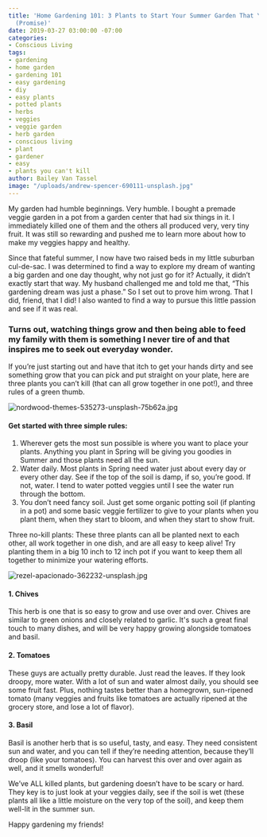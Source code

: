 ```yaml
---
title: 'Home Gardening 101: 3 Plants to Start Your Summer Garden That You Can’t Kill
  (Promise)'
date: 2019-03-27 03:00:00 -07:00
categories:
- Conscious Living
tags:
- gardening
- home garden
- gardening 101
- easy gardening
- diy
- easy plants
- potted plants
- herbs
- veggies
- veggie garden
- herb garden
- conscious living
- plant
- gardener
- easy
- plants you can't kill
author: Bailey Van Tassel
image: "/uploads/andrew-spencer-690111-unsplash.jpg"
---
```


My garden had humble beginnings. Very humble. I bought a premade veggie garden in a pot from a garden center that had six things in it. I immediately killed one of them and the others all produced very, very tiny fruit. It was still so rewarding and pushed me to learn more about how to make my veggies happy and healthy. 

Since that fateful summer, I now have two raised beds in my little suburban cul-de-sac. I was determined to find a way to explore my dream of wanting a big garden and one day thought, why not just go for it? Actually, it didn’t exactly start that way. My husband challenged me and told me that, “This gardening dream was just a phase.” So I set out to prove him wrong. That I did, friend, that I did! I also wanted to find a way to pursue this little passion and see if it was real. 

### Turns out, watching things grow and then being able to feed my family with them is something I never tire of and that inspires me to seek out everyday wonder. 

If you’re just starting out and have that itch to get your hands dirty and see something grow that you can pick and put straight on your plate, here are three plants you can’t kill (that can all grow together in one pot!), and three rules of a green thumb. 

![nordwood-themes-535273-unsplash-75b62a.jpg](/uploads/nordwood-themes-535273-unsplash-75b62a.jpg)

#### Get started with three simple rules: 

1. Wherever gets the most sun possible is where you want to place your plants. Anything you plant in Spring will be giving you goodies in Summer and those plants need all the sun. 
2. Water daily. Most plants in Spring need water just about every day or every other day. See if the top of the soil is damp, if so, you’re good. If not, water. I tend to water potted veggies until I see the water run through the bottom. 
3. You don’t need fancy soil. Just get some organic potting soil (if planting in a pot) and some basic veggie fertilizer to give to your plants when you plant them, when they start to bloom, and when they start to show fruit. 

Three no-kill plants: 
These three plants can all be planted next to each other, all work together in one dish, and are all easy to keep alive! Try planting them in a big 10 inch to 12 inch pot if you want to keep them all together to minimize your watering efforts. 

![rezel-apacionado-362232-unsplash.jpg](/uploads/rezel-apacionado-362232-unsplash.jpg)

#### 1. Chives 

This herb is one that is so easy to grow and use over and over. Chives are similar to green onions and closely related to garlic. It's such a great final touch to many dishes, and will be very happy growing alongside tomatoes and basil.

#### 2. Tomatoes

These guys are actually pretty durable. Just read the leaves. If they look droopy, more water. With a lot of sun and water almost daily, you should see some fruit fast. Plus, nothing tastes better than a homegrown, sun-ripened tomato (many veggies and fruits like tomatoes are actually ripened at the grocery store, and lose a lot of flavor). 

#### 3. Basil

Basil is another herb that is so useful, tasty, and easy. They need consistent sun and water, and you can tell if they’re needing attention, because they’ll droop (like your tomatoes). You can harvest this over and over again as well, and it smells wonderful! 

We’ve ALL killed plants, but gardening doesn’t have to be scary or hard. They key is to just look at your veggies daily, see if the soil is wet (these plants all like a little moisture on the very top of the soil), and keep them well-lit in the summer sun. 

Happy gardening my friends! 